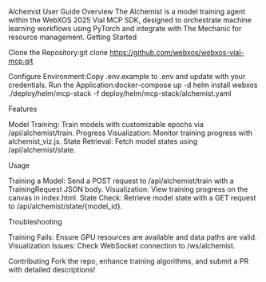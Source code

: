 Alchemist User Guide
Overview
The Alchemist is a model training agent within the WebXOS 2025 Vial MCP SDK, designed to orchestrate machine learning workflows using PyTorch and integrate with The Mechanic for resource management.
Getting Started

Clone the Repository:git clone https://github.com/webxos/webxos-vial-mcp.git


Configure Environment:Copy .env.example to .env and update with your credentials.
Run the Application:docker-compose up -d
helm install webxos ./deploy/helm/mcp-stack -f deploy/helm/mcp-stack/alchemist.yaml



Features

Model Training: Train models with customizable epochs via /api/alchemist/train.
Progress Visualization: Monitor training progress with alchemist_viz.js.
State Retrieval: Fetch model states using /api/alchemist/state.

Usage

Training a Model: Send a POST request to /api/alchemist/train with a TrainingRequest JSON body.
Visualization: View training progress on the canvas in index.html.
State Check: Retrieve model state with a GET request to /api/alchemist/state/{model_id}.

Troubleshooting

Training Fails: Ensure GPU resources are available and data paths are valid.
Visualization Issues: Check WebSocket connection to /ws/alchemist.

Contributing
Fork the repo, enhance training algorithms, and submit a PR with detailed descriptions!
